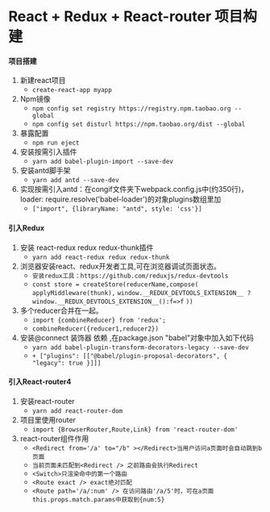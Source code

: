 # React + Redux + React-router 项目构建

#### 项目搭建

1. 新建react项目
   - `create-react-app myapp`
2. Npm镜像 
   - `npm config set registry https://registry.npm.taobao.org --global`
   - `npm config set disturl https://npm.taobao.org/dist --global`
3. 暴露配置
   - `npm run eject`
4. 安装按需引入插件 
   - `yarn add babel-plugin-import --save-dev`
5. 安装antd脚手架
   - `yarn add antd --save-dev`     
6. 实现按需引入antd：在congif文件夹下webpack.config.js中(约350行)，loader: require.resolve('babel-loader')的对象plugins数组里加
   - `["import", {libraryName: "antd", style: 'css'}]` 
#### 引入Redux
1. 安装 react-redux redux redux-thunk插件
   - `yarn add react-redux redux redux-thunk`
2. 浏览器安装react、redux开发者工具,可在浏览器调试页面状态。
   - `安装redux工具：https://github.com/reduxjs/redux-devtools`
   - `const store = createStore(reducerName,compose(`
        `applyMiddleware(thunk),`
        `window.__REDUX_DEVTOOLS_EXTENSION__ ? window.__REDUX_DEVTOOLS_EXTENSION__():f=>f`
     `))`
3. 多个reducer合并在一起。 
	 - `import {combineReducer} from 'redux';`
	 - `combineReducer({reducer1,reducer2})`
3. 安装@connect 装饰器 依赖 ,在package.json "babel"对象中加入如下代码
   - `yarn add babel-plugin-transform-decorators-legacy --save-dev`
   - `+ ["plugins": [["@babel/plugin-proposal-decorators", { "legacy": true }]]]`
#### 引入React-router4
1. 安装react-router
   - `yarn add react-router-dom`
2. 项目里使用router
	 - `import {BrowserRouter,Route,Link} from 'react-router-dom'`
3. react-router组件作用
	- `<Redirect from='/a' to="/b" ></Redirect>当用户访问a页面时会自动跳到b页面`
	- `当前页面未匹配到<Redirect /> 之前路由会执行Redirect` 
	- `<Switch>只渲染命中的第一个路由`
	- `<Route exact /> exact绝对匹配`
	- `<Route path='/a/:num' /> 在访问路由'/a/5'时，可在a页面this.props.match.params中获取到{num:5}` 

    

